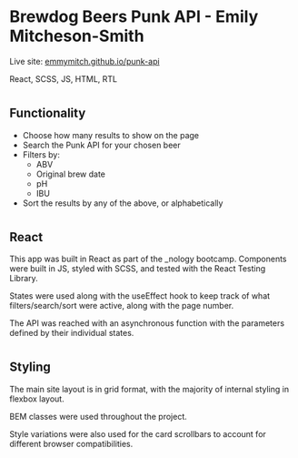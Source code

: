 # Brewdog Beers Punk API - Emily Mitcheson-Smith
Live site: <a href="https://emmymitch.github.io/punk-api">emmymitch.github.io/punk-api</a>

React, SCSS, JS, HTML, RTL

#
## Functionality
- Choose how many results to show on the page
- Search the Punk API for your chosen beer
- Filters by:
    - ABV
    - Original brew date
    - pH
    - IBU
- Sort the results by any of the above, or alphabetically

#
## React
This app was built in React as part of the _nology bootcamp. Components were built in JS, styled with SCSS, and tested with the React Testing Library. 

States were used along with the useEffect hook to keep track of what filters/search/sort were active, along with the page number.

The API was reached with an asynchronous function with the parameters defined by their individual states.

#
## Styling
The main site layout is in grid format, with the majority of internal styling in flexbox layout.

BEM classes were used throughout the project.

Style variations were also used for the card scrollbars to account for different browser compatibilities.